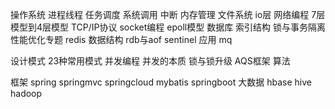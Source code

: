 操作系统
    进程线程
    任务调度
    系统调用
    中断
    内存管理
    文件系统
    io层 
网络编程
    7层模型到4层模型
    TCP/IP协议
    socket编程
    epoll模型
数据库
    索引结构
    锁与事务隔离
    性能优化专题
redis
    数据结构
    rdb与aof
    sentinel
    应用
mq
    
设计模式
    23种常用模式
并发编程
    并发的本质
    锁与锁升级
    AQS框架
算法
    
框架
    spring springmvc springcloud mybatis springboot
大数据
    hbase hive hadoop